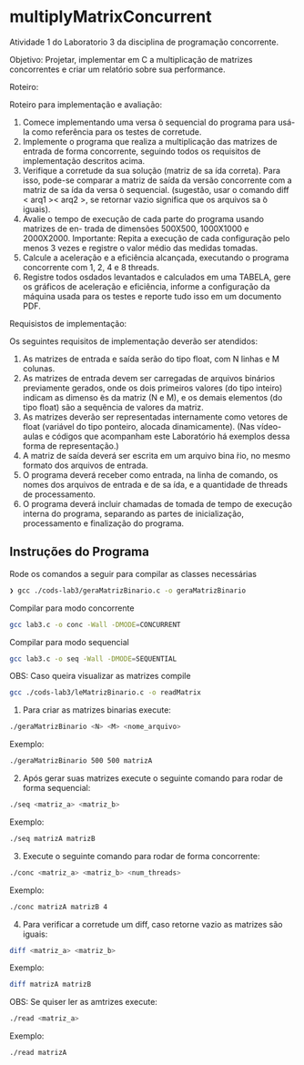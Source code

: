# multiplyMatrixConcurrent

Atividade 1 do Laboratorio 3 da disciplina de programação concorrente.

Objetivo: Projetar, implementar em C a multiplicação de matrizes concorrentes e criar um relatório sobre sua performance.

Roteiro:

Roteiro para implementação e avaliação:
1. Comece implementando uma versa ̃o sequencial do programa para usá-la como referência para os testes de corretude.
2. Implemente o programa que realiza a multiplicação das matrizes de entrada de forma concorrente, seguindo todos os requisitos de implementação descritos acima.
3. Verifique a corretude da sua solução (matriz de sa ́ıda correta). Para isso, pode-se comparar a matriz de saída da versão concorrente com a matriz de sa ́ıda da versa ̃o sequencial. (sugestão, usar o comando diff < arq1 >< arq2 >, se retornar vazio significa que os arquivos sa ̃o iguais).
4. Avalie o tempo de execução de cada parte do programa usando matrizes de en- trada de dimensões 500X500, 1000X1000 e 2000X2000. Importante: Repita a execução de cada configuração pelo menos 3 vezes e registre o valor médio das medidas tomadas.
5. Calcule a aceleração e a eficiência alcançada, executando o programa concorrente com 1, 2, 4 e 8 threads.
6. Registre todos osdados levantados e calculados em uma TABELA, gere os gráficos de aceleração e eficiência, informe a configuração da máquina usada para os testes e reporte tudo isso em um documento PDF.

Requisistos de implementação: 

Os seguintes requisitos de implementação deverão ser atendidos:
1. As matrizes de entrada e saída serão do tipo float, com N linhas e M colunas.
2. As matrizes de entrada devem ser carregadas de arquivos binários previamente gerados, onde os dois primeiros valores (do tipo inteiro) indicam as dimenso ̃es da matriz (N e M), e os demais elementos (do tipo float) são a sequência de valores
da matriz.
3. As matrizes deverão ser representadas internamente como vetores de float (variável
do tipo ponteiro, alocada dinamicamente). (Nas vídeo-aulas e códigos que acompanham este Laboratório há exemplos dessa forma de representação.)
4. A matriz de saída deverá ser escrita em um arquivo bina ́rio, no mesmo formato dos arquivos de entrada.
5. O programa deverá receber como entrada, na linha de comando, os nomes dos arquivos de entrada e de sa ́ıda, e a quantidade de threads de processamento.
6. O programa deverá incluir chamadas de tomada de tempo de execução interna
do programa, separando as partes de inicialização, processamento e finalização do programa.

## Instruções do Programa

Rode os comandos a seguir para compilar as classes necessárias

``` bash
❯ gcc ./cods-lab3/geraMatrizBinario.c -o geraMatrizBinario
```

Compilar para modo concorrente
``` bash
gcc lab3.c -o conc -Wall -DMODE=CONCURRENT
```

Compilar para modo sequencial
``` bash
gcc lab3.c -o seq -Wall -DMODE=SEQUENTIAL
```

OBS: Caso queira visualizar as matrizes compile
``` bash
gcc ./cods-lab3/leMatrizBinario.c -o readMatrix
```

1. Para criar as matrizes binarias execute:

``` bash
./geraMatrizBinario <N> <M> <nome_arquivo>
```

Exemplo:
``` bash
./geraMatrizBinario 500 500 matrizA
```

2. Após gerar suas matrizes execute o seguinte comando para rodar de forma sequencial:
``` bash
./seq <matriz_a> <matriz_b> 
```

Exemplo:
``` bash
./seq matrizA matrizB
```

3. Execute o seguinte comando para rodar de forma concorrente:

``` bash
./conc <matriz_a> <matriz_b> <num_threads>
```

Exemplo:
``` bash
./conc matrizA matrizB 4
```

4. Para verificar a corretude um diff, caso retorne vazio as matrizes são iguais:

``` bash
diff <matriz_a> <matriz_b>
```

Exemplo:

``` bash
diff matrizA matrizB
```

OBS: Se quiser ler as amtrizes execute:
``` bash
./read <matriz_a>
```

Exemplo:
``` bash
./read matrizA
```

